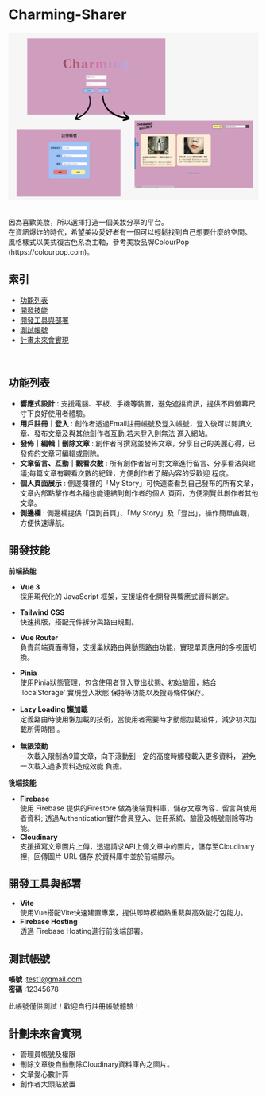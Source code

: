 # Charming-Sharer

![Website Screenshot](src/assets/web-snapshot2.png)

<br>
因為喜歡美妝，所以選擇打造一個美妝分享的平台。
<br>
在資訊爆炸的時代，希望美妝愛好者有一個可以輕鬆找到自己想要什麼的空間。
<br>
風格樣式以美式復古色系為主軸，參考美妝品牌ColourPop (https://colourpop.com)。
<br>

## 索引
- [功能列表](#功能列表)
- [開發技能](#開發技能)
- [開發工具與部署](#開發工具與部署)
- [測試帳號](#測試帳號)
- [計畫未來會實現](#計畫未來會實現)
<br>

## 功能列表
 
- **響應式設計** :
  支援電腦、平板、手機等裝置，避免遮擋資訊，提供不同螢幕尺寸下良好使用者體驗。
- **用戶註冊｜登入** :
  創作者透過Email註冊帳號及登入帳號，登入後可以閱讀文章、發布文章及與其他創作者互動;若未登入則無法
  進入網站。
- **發佈｜編輯｜刪除文章** :
  創作者可撰寫並發佈文章，分享自己的美麗心得，已發佈的文章可編輯或刪除。
- **文章留言、互動｜觀看次數** :
  所有創作者皆可對文章進行留言、分享看法與建議;每篇文章有觀看次數的紀錄，方便創作者了解內容的受歡迎
  程度。
- **個人頁面展示** :
  側邊欄裡的「My Story」可快速查看到自己發布的所有文章，文章內部點擊作者名稱也能連結到創作者的個人
  頁面，方便瀏覽此創作者其他文章。
- **側邊欄** :
  側邊欄提供「回到首頁」、「My Story」及「登出」，操作簡單直觀，方便快速導航。
  
## 開發技能

**前端技能**
- **Vue 3** 
  <br>
        採用現代化的 JavaScript 框架，支援組件化開發與響應式資料綁定。
- **Tailwind CSS** 
    <br>
        快速排版，搭配元件拆分與路由規劃。
- **Vue Router** 
          <br>
        負責前端頁面導覽，支援巢狀路由與動態路由功能，實現單頁應用的多視圖切換。
- **Pinia** 
   <br>
       使用Pinia狀態管理，包含使用者登入登出狀態、初始驗證，結合 'localStorage' 實現登入狀態
       保持等功能以及搜尋條件保存。

- **Lazy Loading 懶加載** 
    <br>
       定義路由時使用懶加載的技術，當使用者需要時才動態加載組件，減少初次加載所需時間 。
- **無限滾動** 
    <br>
        一次載入限制為9篇文章，向下滾動到一定的高度時觸發載入更多資料， 避免一次載入過多資料造成效能
        負擔。

**後端技能**

- **Firebase** 
    <br>
        使用 Firebase 提供的Firestore 做為後端資料庫，儲存文章內容、留言與使用者資料;
        透過Authentication實作會員登入、註冊系統、驗證及帳號刪除等功能。
- **Cloudinary** 
    <br>
       支援撰寫文章圖片上傳，透過請求API上傳文章中的圖片，儲存至Cloudinary裡，回傳圖片 URL 儲存
       於資料庫中並於前端顯示。
  
## 開發工具與部署
- **Vite**
  <br>
  使用Vue搭配Vite快速建置專案，提供即時模組熱重載與高效能打包能力。
- **Firebase Hosting**
  <br>
   透過 Firebase Hosting進行前後端部署。

## 測試帳號

**帳號** :test1@gmail.com
<br>
**密碼** :12345678

此帳號僅供測試！歡迎自行註冊帳號體驗！
<br>
## 計劃未來會實現

- 管理員帳號及權限
- 刪除文章後自動刪除Cloudinary資料庫內之圖片。
- 文章愛心數計算
- 創作者大頭貼放置

